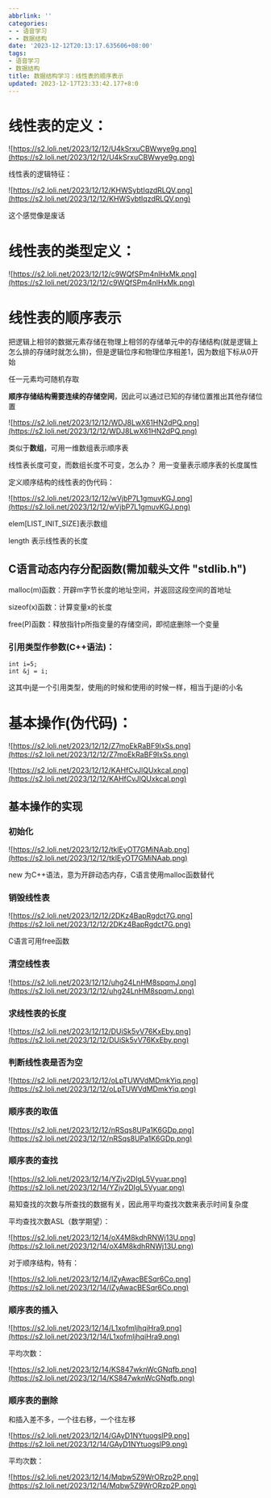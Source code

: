 ```yaml
---
abbrlink: ''
categories:
- - 语音学习
- - 数据结构
date: '2023-12-12T20:13:17.635606+08:00'
tags:
- 语音学习
- 数据结构
title: 数据结构学习：线性表的顺序表示
updated: 2023-12-17T23:33:42.177+8:0
---
```

# 线性表的定义：

![https://s2.loli.net/2023/12/12/U4kSrxuCBWwye9g.png](https://s2.loli.net/2023/12/12/U4kSrxuCBWwye9g.png)

线性表的逻辑特征：

![https://s2.loli.net/2023/12/12/KHWSybtIqzdRLQV.png](https://s2.loli.net/2023/12/12/KHWSybtIqzdRLQV.png)

这个感觉像是废话

# 线性表的类型定义：

![https://s2.loli.net/2023/12/12/c9WQfSPm4nlHxMk.png](https://s2.loli.net/2023/12/12/c9WQfSPm4nlHxMk.png)

# 线性表的顺序表示

把逻辑上相邻的数据元素存储在物理上相邻的存储单元中的存储结构(就是逻辑上怎么排的存储时就怎么排)，但是逻辑位序和物理位序相差1，因为数组下标从0开始

任一元素均可随机存取

**顺序存储结构需要连续的存储空间**，因此可以通过已知的存储位置推出其他存储位置

![https://s2.loli.net/2023/12/12/WDJ8LwX61HN2dPQ.png](https://s2.loli.net/2023/12/12/WDJ8LwX61HN2dPQ.png)

类似于**数组**，可用一维数组表示顺序表

线性表长度可变，而数组长度不可变，怎么办？      用一变量表示顺序表的长度属性

定义顺序结构的线性表的伪代码：

![https://s2.loli.net/2023/12/12/wVjbP7L1gmuvKGJ.png](https://s2.loli.net/2023/12/12/wVjbP7L1gmuvKGJ.png)

elem[LIST_INIT_SIZE]表示数组

length                       表示线性表的长度

## C语言动态内存分配函数(需加载头文件 "stdlib.h")

malloc(m)函数：开辟m字节长度的地址空间，并返回这段空间的首地址

sizeof(x)函数：计算变量x的长度

free(P)函数：释放指针p所指变量的存储空间，即彻底删除一个变量

### 引用类型作参数(C++语法)：

```
int i=5;
int &j = i;
```

这其中j是一个引用类型，使用j的时候和使用i的时候一样，相当于j是i的小名

# 基本操作(伪代码)：

![https://s2.loli.net/2023/12/12/Z7moEkRaBF9IxSs.png](https://s2.loli.net/2023/12/12/Z7moEkRaBF9IxSs.png)

![https://s2.loli.net/2023/12/12/KAHfCvJlQUxkcaI.png](https://s2.loli.net/2023/12/12/KAHfCvJlQUxkcaI.png)

## 基本操作的实现

### 初始化

![https://s2.loli.net/2023/12/12/tklEyOT7GMiNAab.png](https://s2.loli.net/2023/12/12/tklEyOT7GMiNAab.png)

new 为C++语法，意为开辟动态内存，C语言使用malloc函数替代

### 销毁线性表

![https://s2.loli.net/2023/12/12/2DKz4BapRgdct7G.png](https://s2.loli.net/2023/12/12/2DKz4BapRgdct7G.png)

C语言可用free函数

### 清空线性表

![https://s2.loli.net/2023/12/12/uhg24LnHM8spqmJ.png](https://s2.loli.net/2023/12/12/uhg24LnHM8spqmJ.png)

### 求线性表的长度

![https://s2.loli.net/2023/12/12/DUiSk5vV76KxEby.png](https://s2.loli.net/2023/12/12/DUiSk5vV76KxEby.png)

### 判断线性表是否为空

![https://s2.loli.net/2023/12/12/oLpTUWVdMDmkYiq.png](https://s2.loli.net/2023/12/12/oLpTUWVdMDmkYiq.png)

### 顺序表的取值

![https://s2.loli.net/2023/12/12/nRSqs8UPa1K6GDp.png](https://s2.loli.net/2023/12/12/nRSqs8UPa1K6GDp.png)

### 顺序表的查找

![https://s2.loli.net/2023/12/14/YZjv2DIgL5Vyuar.png](https://s2.loli.net/2023/12/14/YZjv2DIgL5Vyuar.png)

易知查找的次数与所查找的数据有关，因此用平均查找次数来表示时间复杂度

平均查找次数ASL（数学期望）：

![https://s2.loli.net/2023/12/14/oX4M8kdhRNWj13U.png](https://s2.loli.net/2023/12/14/oX4M8kdhRNWj13U.png)

对于顺序结构，特有：

![https://s2.loli.net/2023/12/14/IZyAwacBESqr6Co.png](https://s2.loli.net/2023/12/14/IZyAwacBESqr6Co.png)

### 顺序表的插入

![https://s2.loli.net/2023/12/14/L1xofmljhqiHra9.png](https://s2.loli.net/2023/12/14/L1xofmljhqiHra9.png)

平均次数：

![https://s2.loli.net/2023/12/14/KS847wknWcGNqfb.png](https://s2.loli.net/2023/12/14/KS847wknWcGNqfb.png)

### 顺序表的删除

和插入差不多，一个往右移，一个往左移

![https://s2.loli.net/2023/12/14/GAyD1NYtuogslP9.png](https://s2.loli.net/2023/12/14/GAyD1NYtuogslP9.png)

平均次数：

![https://s2.loli.net/2023/12/14/Mqbw5Z9WrORzp2P.png](https://s2.loli.net/2023/12/14/Mqbw5Z9WrORzp2P.png)
